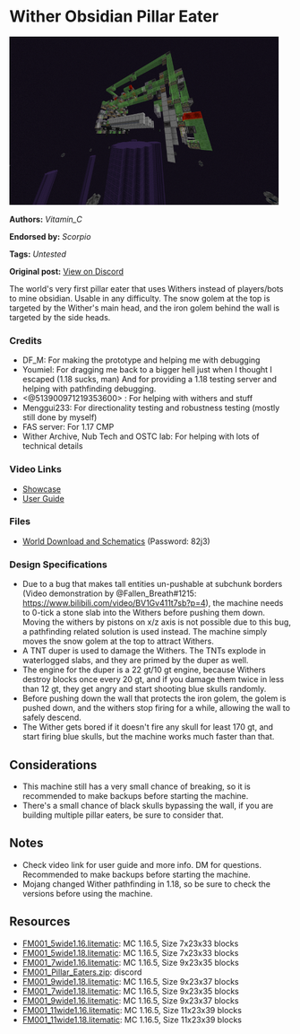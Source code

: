 # Wither Obsidian Pillar Eater
<img alt="2022-03-08_17.png" src="images/2022-03-08_17.png?raw=1" height="300px">

**Authors:** *Vitamin_C*

**Endorsed by:** *Scorpio*

**Tags:** *Untested*

**Original post:** [View on Discord](https://discord.com/channels/913065809096638494/1391999632850157659)

The world's very first pillar eater that uses Withers instead of players/bots to mine obsidian. Usable in any difficulty. The snow golem at the top is targeted by the Wither's main head, and the iron golem behind the wall is targeted by the side heads.
### Credits
- DF_M: For making the prototype and helping me with debugging
- Youmiel: For dragging me back to a bigger hell just when I thought I escaped (1.18 sucks, man)
And for providing a 1.18 testing server and helping with pathfinding debugging. 
- <@513900971219353600> : For helping with withers and stuff
- Menggui233: For directionality testing and robustness testing (mostly still done by myself)
- FAS server: For 1.17 CMP
- Wither Archive, Nub Tech and OSTC lab: For helping with lots of technical details
### Video Links
- [Showcase](https://www.bilibili.com/video/BV1FL4y1u7dy/)
- [User Guide](https://www.bilibili.com/video/BV1FL4y1u7dy?p=2)
### Files
- [World Download and Schematics](https://wwd.lanzouf.com/b02ow52wd) (Password: 82j3)
### Design Specifications
- Due to a bug that makes tall entities un-pushable at subchunk borders (Video demonstration by @Fallen_Breath#1215: https://www.bilibili.com/video/BV1Gv411t7sb?p=4), the machine needs to 0-tick a stone slab into the Withers before pushing them down. Moving the withers by pistons on x/z axis is not possible due to this bug, a pathfinding related solution is used instead. The machine simply moves the snow golem at the top to attract Withers. 
- A TNT duper is used to damage the Withers. The TNTs explode in waterlogged slabs, and they are primed by the duper as well.
- The engine for the duper is a 22 gt/10 gt engine, because Withers destroy blocks once every 20 gt, and if you damage them twice in less than 12 gt, they get angry and start shooting blue skulls randomly.
- Before pushing down the wall that protects the iron golem, the golem is pushed down, and the withers stop firing for a while, allowing the wall to safely descend.
- The Wither gets bored if it doesn't fire any skull for least 170 gt, and start firing blue skulls, but the machine works much faster than that.

## Considerations
- This machine still has a very small chance of breaking, so it is recommended to make backups before starting the machine.
- There's a small chance of black skulls bypassing the wall, if you are building multiple pillar eaters, be sure to consider that.

## Notes
- Check video link for user guide and more info. DM for questions. Recommended to make backups before starting the machine.
- Mojang changed Wither pathfinding in 1.18, so be sure to check the versions before using the machine.

## Resources
- [FM001_5wide1.16.litematic](attachments/FM001_5wide1.16.litematic): MC 1.16.5, Size 7x23x33 blocks
- [FM001_5wide1.18.litematic](attachments/FM001_5wide1.18.litematic): MC 1.16.5, Size 7x23x33 blocks
- [FM001_7wide1.16.litematic](attachments/FM001_7wide1.16.litematic): MC 1.16.5, Size 9x23x35 blocks
- [FM001_Pillar_Eaters.zip](attachments/FM001_Pillar_Eaters.zip): discord
- [FM001_9wide1.18.litematic](attachments/FM001_9wide1.18.litematic): MC 1.16.5, Size 9x23x37 blocks
- [FM001_7wide1.18.litematic](attachments/FM001_7wide1.18.litematic): MC 1.16.5, Size 9x23x35 blocks
- [FM001_9wide1.16.litematic](attachments/FM001_9wide1.16.litematic): MC 1.16.5, Size 9x23x37 blocks
- [FM001_11wide1.16.litematic](attachments/FM001_11wide1.16.litematic): MC 1.16.5, Size 11x23x39 blocks
- [FM001_11wide1.18.litematic](attachments/FM001_11wide1.18.litematic): MC 1.16.5, Size 11x23x39 blocks
